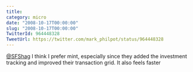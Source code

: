 ```yaml
---
title: 
category: micro
date: "2008-10-17T00:00:00"
slug: "2008-10-17T00:00:00"
TwitterId: 964448328
TweetUrl: https://twitter.com/mark_philpot/status/964448328
---
```


[@SFShag](https://twitter.com/SFShag) I think I prefer mint, especially since
they added the investment tracking and improved their transaction grid. It also
feels faster
